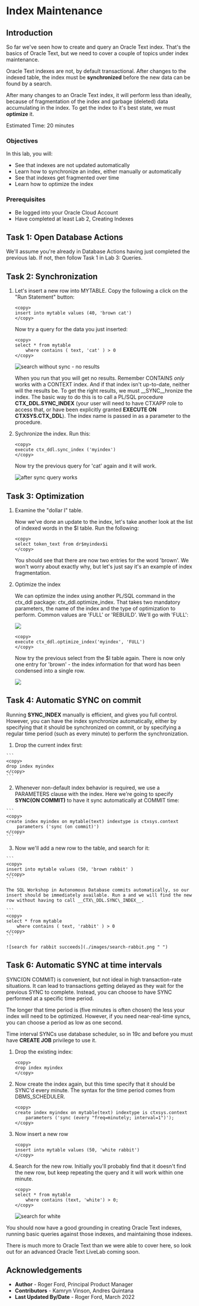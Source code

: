 # Index Maintenance

## Introduction

So far we've seen how to create and query an Oracle Text index. That's the basics of Oracle Text, but we need to cover a couple of topics under index maintenance.

Oracle Text indexes are not, by default transactional. After changes to the indexed table, the index must be **synchronized** before the new data can be found by a search.

After many changes to an Oracle Text index, it will perform less than ideally, because of fragmentation of the index and garbage (deleted) data accumulating in the index. To get the index to it's best state, we must **optimize** it.

Estimated Time: 20 minutes

### Objectives

In this lab, you will:

* See that indexes are not updated automatically
* Learn how to synchronize an index, either manually or automatically
* See that indexes get fragmented over time
* Learn how to optimize the index

### Prerequisites

* Be logged into your Oracle Cloud Account
* Have completed at least Lab 2, Creating Indexes

## Task 1: Open Database Actions

We'll assume you're already in Database Actions having just completed the previous lab. If not, then follow Task 1 in Lab 3: Queries.

## Task 2: Synchronization

1.  Let's insert a new row into MYTABLE. Copy the following a click on the "Run Statement" button:

    ```
    <copy>
    insert into mytable values (40, 'brown cat')
    </copy>
    ```

    Now try a query for the data you just inserted:

    ```
    <copy>
    select * from mytable
        where contains ( text, 'cat' ) > 0
    </copy>
    ```
    ![search without sync - no results](./images/search-nosync.png " ")

    When you run that you will get no results. Remember CONTAINS *only* works with a CONTEXT index. And if that index isn't up-to-date, neither will the results be. To get the right results, we must __SYNC__hronize the index. The basic way to do this is to call a PL/SQL procedure __CTX\_DDL.SYNC\_INDEX__ (your user will need to have CTXAPP role to access that, or have been explicitly granted __EXECUTE ON CTXSYS.CTX\_DDL__). The index name is passed in as a parameter to the procedure.

 2. Sychronize the index. Run this:

    ```
    <copy>
    execute ctx_ddl.sync_index ('myindex')
    </copy>
    ```

    Now try the previous query for 'cat' again and it will work.

    ![after sync query works](./images/after-sync.png " ")

## Task 3: Optimization

1.  Examine the "dollar I" table.

    Now we've done an update to the index, let's take another look at the list of indexed words in the $I table. Run the following:

    ```
    <copy>
    select token_text from dr$myindex$i
    </copy>
    ```

    You should see that there are now two entries for the word 'brown'. We won't worry about exactly why, but let's just say it's an example of index fragmentation. 
    
    
2.  Optimize the index

    We can optimize the index using another PL/SQL command in the ctx_ddl package: ctx\_ddl.optimize\_index. That takes two mandatory parameters, the name of the index and the type of optimization to perform. Common values are 'FULL' or 'REBUILD'. We'll go with 'FULL':

    ![](./images/before-optimize.png " ")

    ```
    <copy>
    execute ctx_ddl.optimize_index('myindex', 'FULL')
    </copy>
    ```

    Now try the previous select from the $I table again. There is now only one entry for 'brown' - the index information for that word has been condensed into a single row.

    ![](./images/after-optimize.png " ")

## Task 4: Automatic SYNC on commit

Running __SYNC\_INDEX__ manually is efficient, and gives you full control. However, you can have the index synchronize automatically, either by specifying that it should be synchronized on commit, or by specifying a regular time period (such as every minute) to perform the synchronization.

1.    Drop the current index first:

    ```
    <copy>
    drop index myindex
    </copy>
    ```

2.    Whenever non-default index behavior is required, we use a PARAMETERS clause with the index. Here we're going to specify __SYNC(ON COMMIT)__ to have it sync automatically at COMMIT time:

    ```
    <copy>
    create index myindex on mytable(text) indextype is ctxsys.context
        parameters ('sync (on commit)')
    </copy>
    ```

3.    Now we'll add a new row to the table, and search for it:

    ```
    <copy>
    insert into mytable values (50, 'brown rabbit' )
    </copy>
    ```

    The SQL Workshop in Autonomous Database commits automatically, so our insert should be immediately available. Run a and we will find the new row without having to call __CTX\_DDL.SYNC\_INDEX__.

    ```
    <copy>
    select * from mytable 
        where contains ( text, 'rabbit' ) > 0
    </copy>
    ```

    ![search for rabbit succeeds](./images/search-rabbit.png " ")

## Task 6: Automatic SYNC at time intervals

SYNC(ON COMMIT) is convenient, but not ideal in high transaction-rate situations. It can lead to transactions getting delayed as they wait for the previous SYNC to complete. Instead, you can choose to have SYNC performed at a specific time period.

The longer that time period is (five minutes is often chosen) the less your index will need to be optimized. However, if you need near-real-time syncs, you can choose a period as low as one second.

Time interval SYNCs use database scheduler, so in 19c and before you must have __CREATE JOB__ privilege to use it.

1.  Drop the existing index:

    ```
    <copy>
    drop index myindex
    </copy>
    ```

2.  Now create the index again, but this time specify that it should be SYNC'd every minute. The syntax for the time period comes from DBMS\_SCHEDULER.

    ```
    <copy>
    create index myindex on mytable(text) indextype is ctxsys.context
        parameters ('sync (every "freq=minutely; interval=1")');
    </copy>
    ```

3.  Now insert a new row

    ```
    <copy>
    insert into mytable values (50, 'white rabbit')
    </copy>
    ```

4.  Search for the new row. Initially you'll probably find that it doesn't find the new row, but keep repeating the query and it will work 
    within one minute.

    ```
    <copy>
    select * from mytable 
        where contains (text, 'white') > 0;
    </copy>
    ```
    ![search for white](./images/search-white.png " ")

You should now have a good grounding in creating Oracle Text indexes, running basic queries against those indexes, and maintaining those indexes.

There is much more to Oracle Text than we were able to cover here, so look out for an advanced Oracle Text LiveLab coming soon.

## Acknowledgements

- **Author** - Roger Ford, Principal Product Manager
- **Contributors** - Kamryn Vinson, Andres Quintana
- **Last Updated By/Date** - Roger Ford, March 2022

